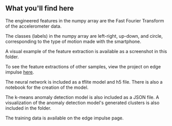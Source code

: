 ﻿## What you'll find here
The engineered features in the numpy array are the Fast Fourier Transform of the accelerometer data.

The classes (labels) in the numpy array are left-right, up-down, and circle, corresponding to the type of motion made with the smartphone.

A visual example of the feature extraction is available as a screenshot in this folder.

To see the feature extractions of other samples, view the project on edge impulse [here](https://studio.edgeimpulse.com/public/124439/latest).

The neural network is included as a tflite model and h5 file. There is also a notebook for the creation of the model.

The k-means anomaly detection model is also included as a JSON file. A visualization of the anomaly detection model's generated clusters is also included in the folder.

The training data is available on the edge impulse page.
